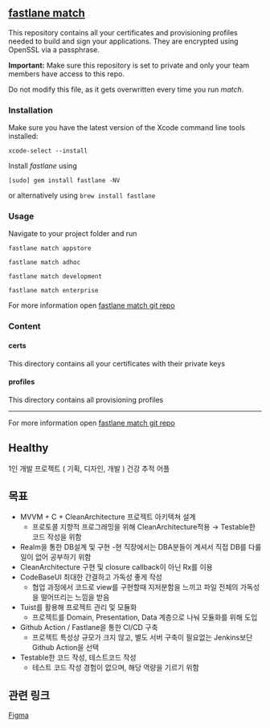 ## [fastlane match](https://docs.fastlane.tools/actions/match/)

This repository contains all your certificates and provisioning profiles needed to build and sign your applications. They are encrypted using OpenSSL via a passphrase.

**Important:** Make sure this repository is set to private and only your team members have access to this repo.

Do not modify this file, as it gets overwritten every time you run _match_.

### Installation

Make sure you have the latest version of the Xcode command line tools installed:

```
xcode-select --install
```

Install _fastlane_ using

```
[sudo] gem install fastlane -NV
```

or alternatively using `brew install fastlane`

### Usage

Navigate to your project folder and run

```
fastlane match appstore
```

```
fastlane match adhoc
```

```
fastlane match development
```

```
fastlane match enterprise
```

For more information open [fastlane match git repo](https://docs.fastlane.tools/actions/match/)

### Content

#### certs

This directory contains all your certificates with their private keys

#### profiles

This directory contains all provisioning profiles

---

For more information open [fastlane match git repo](https://docs.fastlane.tools/actions/match/)
## Healthy
1인 개발 프로젝트 ( 기획, 디자인, 개발 )
건강 추적 어플

## 목표
- MVVM + C + CleanArchitecture 프로젝트 아키텍쳐 설계
    - 프로토콜 지향적 프로그래밍을 위해 CleanArchitecture적용 → Testable한 코드 작성을 위함
- Realm을 통한 DB설계 및 구현
    -현 직장에서는 DBA분들이 계셔서 직접 DB를 다룰일이 없어 공부하기 위함
- CleanArchitecture 구현 및 closure callback이 아닌 Rx를 이용
- CodeBaseUI 최대한 간결하고 가독성 좋게 작성
    - 협업 과정에서 코드로 view를 구현할때 지저분함을 느끼고 파일 전체의 가독성을 떨어뜨리는 느낌을 받음
- Tuist를 활용해 프로젝트 관리 및 모듈화
    - 프로젝트를 Domain, Presentation, Data 계층으로 나눠 모듈화를 위해 도입
- Github Action / Fastlane을 통한 CI/CD 구축
    - 프로젝트 특성상 규모가 크지 않고, 별도 서버 구축이 필요없는 Jenkins보단 Github Action을 선택
- Testable한 코드 작성, 테스트코드 작성
    - 테스트 코드 작성 경험이 없으며, 해당 역량을 기르기 위함

## 관련 링크
[Figma](https://www.figma.com/file/iknf6FjR7hxmCoM2jYFvBk/Health-Care?node-id=0%3A1)

